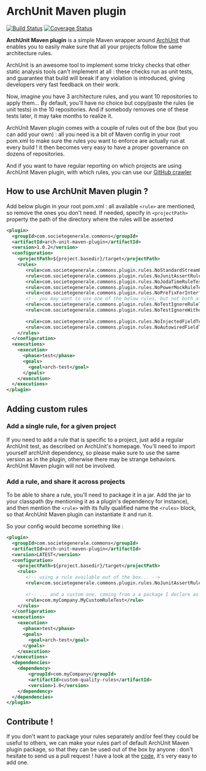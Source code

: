 # ArchUnit Maven plugin

[![Build Status](https://travis-ci.org/societe-generale/arch-unit-maven-plugin.svg?branch=master)](https://travis-ci.org/societe-generale/arch-unit-maven-plugin)
[![Coverage Status](https://coveralls.io/repos/github/societe-generale/arch-unit-maven-plugin/badge.svg?branch=master)](https://coveralls.io/github/societe-generale/arch-unit-maven-plugin?branch=master)

**ArchUnit Maven plugin** is a simple Maven wrapper around [ArchUnit](https://github.com/TNG/ArchUnit) that enables you to easily make sure that all your projects follow the same architecture rules.

ArchUnit is an awesome tool to implement some tricky checks that other static analysis tools can't implement at all : these checks run as unit tests, and guarantee that build will break if any violation is introduced, giving developers very fast feedback on their work. 

Now, imagine you have 3 architecture rules, and you want 10 repositories to apply them... By default, you'll have no choice but copy/paste the rules (ie unit tests) in the 10 repositories. And if somebody removes one of these tests later, it may take months to realize it. 

ArchUnit Maven plugin comes with a couple of rules out of the box (but you can add your own) : all you need is a bit of Maven config in your root pom.xml to make sure the rules you want to enforce are actually run at every build ! it then becomes very easy to have a proper governance on dozens of repositories.
 
And if you want to have regular reporting on which projects are using ArchUnit Maven plugin, with which rules, you can use our [GitHub crawler](https://github.com/societe-generale/github-crawler) 
  

## How to use ArchUnit Maven plugin ? 

Add below plugin in your root pom.xml : all available ```<rule>``` are mentioned, so remove the ones you don't need. If needed, specify in ```<projectPath>``` property the path of the directory where the rules will be asserted 

```xml
<plugin>
  <groupId>com.societegenerale.commons</groupId>
  <artifactId>arch-unit-maven-plugin</artifactId>
  <version>1.0.2</version>
  <configuration>
    <projectPath>${project.basedir}/target</projectPath>
    <rules>
       <rule>com.societegenerale.commons.plugin.rules.NoStandardStreamRuleTest</rule>
       <rule>com.societegenerale.commons.plugin.rules.NoJunitAssertRuleTest</rule>
       <rule>com.societegenerale.commons.plugin.rules.NoJodaTimeRuleTest</rule>
       <rule>com.societegenerale.commons.plugin.rules.NoPowerMockRuleTest</rule>
       <rule>com.societegenerale.commons.plugin.rules.NoPrefixForInterfacesRuleTest</rule>
       <!-- you may want to use one of the below rules, but not both at same time -->
       <rule>com.societegenerale.commons.plugin.rules.NoTestIgnoreRuleTest</rule>
       <rule>com.societegenerale.commons.plugin.rules.NoTestIgnoreWithoutCommentRuleTest</rule>
       
       <rule>com.societegenerale.commons.plugin.rules.NoInjectedFieldTest</rule>
       <rule>com.societegenerale.commons.plugin.rules.NoAutowiredFieldTest</rule>
    </rules>
  </configuration>
  <executions>
    <execution>
      <phase>test</phase>
      <goals>
        <goal>arch-test</goal>
      </goals>
    </execution>
  </executions>
</plugin>
```

## Adding custom rules

### Add a single rule, for a given project

If you need to add a rule that is specific to a project, just add a regular ArchUnit test, as described on ArchUnit's homepage. You'll need to import yourself archUnit dependency, so please make sure to use the same version as in the plugin, otherwise there may be strange behaviors. ArchUnit Maven plugin will not be involved. 

### Add a rule, and share it across projects

To be able to share a rule, you'll need to package it in a jar. Add the jar to your classpath (by mentioning it as a plugin's dependency for instance), and then mention the ```<rule>``` with its fully qualified name the ```<rules>``` block, so that ArchUnit Maven plugin can instantiate it and run it. 

So your config would become something like :

```xml
<plugin>
  <groupId>com.societegenerale.commons</groupId>
  <artifactId>arch-unit-maven-plugin</artifactId>
  <version>LATEST</version>
  <configuration>
    <projectPath>${project.basedir}/target</projectPath>
    <rules>
       <!-- using a rule available out of the box... -->
       <rule>com.societegenerale.commons.plugin.rules.NoJunitAssertRuleTest</rule>
       
       <!-- ... and a custom one, coming from a a package I declare as dependency in the plugin-->
       <rule>com.myCompany.MyCustomRuleTest</rule>
    </rules>
  </configuration>
  <executions>
    <execution>
      <phase>test</phase>
      <goals>
        <goal>arch-test</goal>
      </goals>
    </execution>
  </executions>
  <dependencies>
    <dependency>
        <groupId>com.myCompany</groupId>
        <artifactId>custom-quality-rules</artifactId>
        <version>1.0</version>
    </dependency>
  </dependencies>
</plugin>
```

## Contribute !

If you don't want to package your rules separately and/or feel they could be useful to others, we can make your rules part of default ArchUnit Maven plugin package, so that they can be used out of the box by anyone : don't hesitate to send us a pull request ! have a look at the [code](./src/main/java/com/societegenerale/commons/plugin/rules), it's very easy to add one. 
